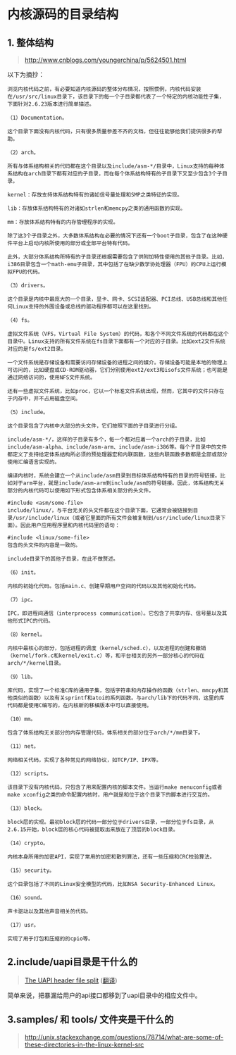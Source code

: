 # 内核源码的目录结构

## 1. 整体结构
> http://www.cnblogs.com/youngerchina/p/5624501.html

以下为摘抄：

```
浏览内核代码之前，有必要知道内核源码的整体分布情况，按照惯例，内核代码安装在/usr/src/linux目录下，该目录下的每一个子目录都代表了一个特定的内核功能性子集，下面针对2.6.23版本进行简单描述。

（1）Documentation。

这个目录下面没有内核代码，只有很多质量参差不齐的文档，但往往能够给我们提供很多的帮助。

（2）arch。

所有与体系结构相关的代码都在这个目录以及include/asm-*/目录中，Linux支持的每种体系结构在arch目录下都有对应的子目录，而在每个体系结构特有的子目录下又至少包含3个子目录。

kernel：存放支持体系结构特有的诸如信号量处理和SMP之类特征的实现。

lib：存放体系结构特有的对诸如strlen和memcpy之类的通用函数的实现。

mm：存放体系结构特有的内存管理程序的实现。

除了这3个子目录之外，大多数体系结构在必要的情况下还有一个boot子目录，包含了在这种硬件平台上启动内核所使用的部分或全部平台特有代码。

此外，大部分体系结构所特有的子目录还根据需要包含了供附加特性使用的其他子目录。比如，i386目录包含一个math-emu子目录，其中包括了在缺少数学协处理器（FPU）的CPU上运行模拟FPU的代码。

（3）drivers。

这个目录是内核中最庞大的一个目录，显卡、网卡、SCSI适配器、PCI总线、USB总线和其他任何Linux支持的外围设备或总线的驱动程序都可以在这里找到。

（4）fs。

虚拟文件系统（VFS，Virtual File System）的代码，和各个不同文件系统的代码都在这个目录中。Linux支持的所有文件系统在fs目录下面都有一个对应的子目录。比如ext2文件系统对应的是fs/ext2目录。

一个文件系统是存储设备和需要访问存储设备的进程之间的媒介。存储设备可能是本地的物理上可访问的，比如硬盘或CD-ROM驱动器，它们分别使用ext2/ext3和isofs文件系统；也可能是通过网络访问的，使用NFS文件系统。

还有一些虚拟文件系统，比如proc，它以一个标准文件系统出现，然而，它其中的文件只存在于内存中，并不占用磁盘空间。

（5）include。

这个目录包含了内核中大部分的头文件，它们按照下面的子目录进行分组。

include/asm-*/，这样的子目录有多个，每一个都对应着一个arch的子目录，比如include/asm-alpha、include/asm-arm、include/asm-i386等。每个子目录中的文件都定义了支持给定体系结构所必须的预处理器宏和内联函数，这些内联函数多数都是全部或部分使用汇编语言实现的。

编译内核时，系统会建立一个从include/asm目录到目标体系结构特有的目录的符号链接。比如对于arm平台，就是include/asm-arm到include/asm的符号链接。因此，体系结构无关部分的内核代码可以使用如下形式包含体系相关部分的头文件。

#include <asm/some-file> 
include/linux/，与平台无关的头文件都在这个目录下面，它通常会被链接到目录/usr/include/linux（或者它里面的所有文件会被复制到/usr/include/linux目录下面）。因此用户应用程序里和内核代码里的语句：

#include <linux/some-file> 
包含的头文件的内容是一致的。

include目录下的其他子目录，在此不做赘述。

（6）init。

内核的初始化代码。包括main.c、创建早期用户空间的代码以及其他初始化代码。

（7）ipc。

IPC，即进程间通信（interprocess communication）。它包含了共享内存、信号量以及其他形式IPC的代码。

（8）kernel。

内核中最核心的部分，包括进程的调度（kernel/sched.c），以及进程的创建和撤销（kernel/fork.c和kernel/exit.c）等，和平台相关的另外一部分核心的代码在arch/*/kernel目录。

（9）lib。

库代码，实现了一个标准C库的通用子集，包括字符串和内存操作的函数（strlen、mmcpy和其他类似的函数）以及有关sprintf和atoi的系列函数。与arch/lib下的代码不同，这里的库代码都是使用C编写的，在内核新的移植版本中可以直接使用。

（10）mm。

包含了体系结构无关部分的内存管理代码，体系相关的部分位于arch/*/mm目录下。

（11）net。

网络相关代码，实现了各种常见的网络协议，如TCP/IP、IPX等。

（12）scripts。

该目录下没有内核代码，只包含了用来配置内核的脚本文件。当运行make menuconfig或者make xconfig之类的命令配置内核时，用户就是和位于这个目录下的脚本进行交互的。

（13）block。

block层的实现。最初block层的代码一部分位于drivers目录，一部分位于fs目录，从2.6.15开始，block层的核心代码被提取出来放在了顶层的block目录。

（14）crypto。

内核本身所用的加密API，实现了常用的加密和散列算法，还有一些压缩和CRC校验算法。

（15）security。

这个目录包括了不同的Linux安全模型的代码，比如NSA Security-Enhanced Linux。

（16）sound。

声卡驱动以及其他声音相关的代码。

（17）usr。

实现了用于打包和压缩的的cpio等。
```

## 2.include/uapi目录是干什么的

> [The UAPI header file split](https://lwn.net/Articles/507794/) ([翻译](http://blog.jcix.top/2017-02-24/the_uapi_header_file_split/))

简单来说，把暴漏给用户的api接口都移到了uapi目录中的相应文件中。

## 3.samples/ 和 tools/ 文件夹是干什么的

> http://unix.stackexchange.com/questions/78714/what-are-some-of-these-directories-in-the-linux-kernel-src

